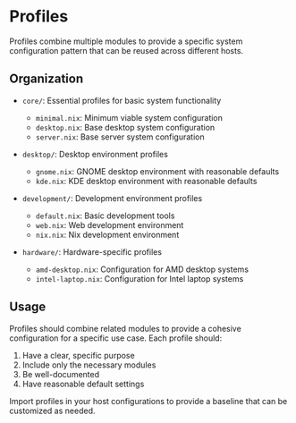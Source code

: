 # Profiles

Profiles combine multiple modules to provide a specific system configuration pattern that can be reused across different hosts.

## Organization

- `core/`: Essential profiles for basic system functionality
  - `minimal.nix`: Minimum viable system configuration
  - `desktop.nix`: Base desktop system configuration
  - `server.nix`: Base server system configuration

- `desktop/`: Desktop environment profiles
  - `gnome.nix`: GNOME desktop environment with reasonable defaults
  - `kde.nix`: KDE desktop environment with reasonable defaults

- `development/`: Development environment profiles
  - `default.nix`: Basic development tools
  - `web.nix`: Web development environment
  - `nix.nix`: Nix development environment

- `hardware/`: Hardware-specific profiles
  - `amd-desktop.nix`: Configuration for AMD desktop systems
  - `intel-laptop.nix`: Configuration for Intel laptop systems

## Usage

Profiles should combine related modules to provide a cohesive configuration for a specific use case. Each profile should:

1. Have a clear, specific purpose
2. Include only the necessary modules
3. Be well-documented
4. Have reasonable default settings

Import profiles in your host configurations to provide a baseline that can be customized as needed.
